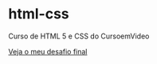 # html-css
 Curso de HTML 5 e CSS do CursoemVideo


<a href="https://victorlotti.github.io/html-css/desafios/d010/index.html">Veja o meu desafio final</a>
